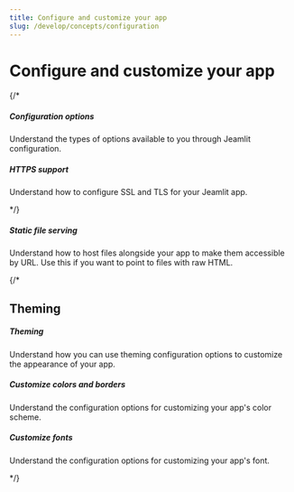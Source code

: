 ```yaml
---
title: Configure and customize your app
slug: /develop/concepts/configuration
---
```


# Configure and customize your app

<TileContainer>

{/*
<RefCard href="/develop/concepts/configuration/options">

<h5>Configuration options</h5>

Understand the types of options available to you through Jeamlit configuration.

</RefCard>

<RefCard href="/develop/concepts/configuration/https-support">

<h5>HTTPS support</h5>

Understand how to configure SSL and TLS for your Jeamlit app.

</RefCard>

*/}

<RefCard href="/develop/concepts/configuration/serving-static-files">

<h5>Static file serving</h5>

Understand how to host files alongside your app to make them accessible by URL. Use this if you want to point to files with raw HTML.

</RefCard>

</TileContainer>

{/*
## Theming

<TileContainer>

<RefCard href="/develop/concepts/configuration/theming">

<h5>Theming</h5>

Understand how you can use theming configuration options to customize the appearance of your app.

</RefCard>

<RefCard href="/develop/concepts/configuration/theming-customize-colors-and-borders">

<h5>Customize colors and borders</h5>

Understand the configuration options for customizing your app's color scheme.

</RefCard>

<RefCard href="/develop/concepts/configuration/theming-customize-fonts">

<h5>Customize fonts</h5>

Understand the configuration options for customizing your app's font.

</RefCard>

</TileContainer>

*/}
